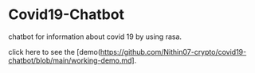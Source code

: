 # Covid19-Chatbot
chatbot for information about covid 19  by  using rasa.

click here to see the [demo(https://github.com/Nithin07-crypto/covid19-chatbot/blob/main/working-demo.md].

